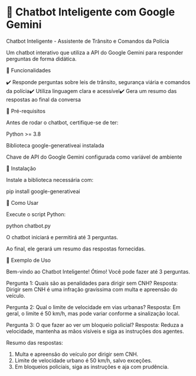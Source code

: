 # 🤖 Chatbot Inteligente com Google Gemini  
Chatbot Inteligente - Assistente de Trânsito e Comandos da Polícia

Um chatbot interativo que utiliza a API do Google Gemini para responder perguntas de forma didática.

🚀 Funcionalidades

✔️ Responde perguntas sobre leis de trânsito, segurança viária e comandos da polícia✔️ Utiliza linguagem clara e acessível✔️ Gera um resumo das respostas ao final da conversa

📌 Pré-requisitos

Antes de rodar o chatbot, certifique-se de ter:

Python >= 3.8

Biblioteca google-generativeai instalada

Chave de API do Google Gemini configurada como variável de ambiente

🔧 Instalação

Instale a biblioteca necessária com:

pip install google-generativeai

🎯 Como Usar

Execute o script Python:

python chatbot.py

O chatbot iniciará e permitirá até 3 perguntas.

Ao final, ele gerará um resumo das respostas fornecidas.

📌 Exemplo de Uso 

Bem-vindo ao Chatbot Inteligente!
Ótimo! Você pode fazer até 3 perguntas.

Pergunta 1: Quais são as penalidades para dirigir sem CNH?
Resposta: Dirigir sem CNH é uma infração gravíssima com multa e apreensão do veículo.

Pergunta 2: Qual o limite de velocidade em vias urbanas?
Resposta: Em geral, o limite é 50 km/h, mas pode variar conforme a sinalização local.

Pergunta 3: O que fazer ao ver um bloqueio policial?
Resposta: Reduza a velocidade, mantenha as mãos visíveis e siga as instruções dos agentes.

Resumo das respostas:
1. Multa e apreensão do veículo por dirigir sem CNH.
2. Limite de velocidade urbano é 50 km/h, salvo exceções.
3. Em bloqueios policiais, siga as instruções e aja com prudência.

